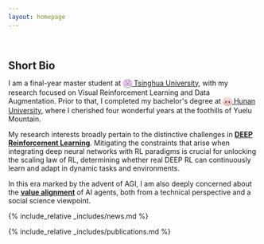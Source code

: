 ```yaml
---
layout: homepage
---
```


<h1 id="about-me"></h1>

<h2 style="margin: 60px 0px 10px;">Short Bio</h2>

I am a final-year master student at [<img src="/assets/Logo/THU.png" alt="THU" width="18" height="18" style="vertical-align: middle;"> Tsinghua University](https://www.tsinghua.edu.cn/en/), with my research focused on Visual Reinforcement Learning and Data Augmentation.
Prior to that, I completed my bachelor's degree at [<img src="/assets/Logo/HNU.jpg" alt="THU" width="18" height="18" style="vertical-align: middle;"> Hunan University](http://www-en.hnu.edu.cn/), where I cherished four wonderful years at the foothills of Yuelu Mountain.


My research interests broadly pertain to the distinctive challenges in <strong>[DEEP Reinforcement Learning]()</strong>.
Mitigating the constraints that arise when integrating deep neural networks with RL paradigms is crucial for unlocking the scaling law of RL, determining whether real DEEP RL can continuously learn and adapt in dynamic tasks and environments.

In this era marked by the advent of AGI, I am also deeply concerned about the <strong>[value alignment]()</strong> of AI agents, both from a technical perspective and a social science viewpoint.

{% include_relative _includes/news.md %}

{% include_relative _includes/publications.md %}
